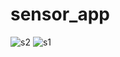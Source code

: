 # sensor_app

![s2](https://github.com/amr5aled/sensor_task/assets/82737817/9dd6ee1c-377d-4329-8174-3df87168cb11)
![s1](https://github.com/amr5aled/sensor_task/assets/82737817/7f18dba4-c10c-4bc9-8dae-929a0116d3c5)



 
 
